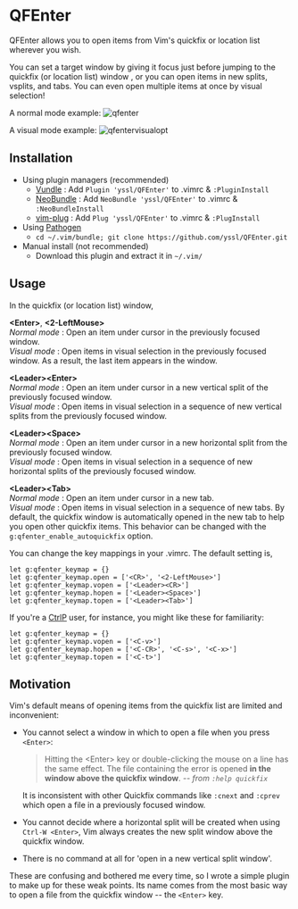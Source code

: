 # QFEnter

QFEnter allows you to open items from Vim's quickfix or location list wherever you wish.

You can set a target window by giving it focus just before jumping to the
quickfix (or location list) window , or you can open items in new splits, vsplits, and tabs.
You can even open multiple items at once by visual selection!

A normal mode example:
![qfenter](https://f.cloud.github.com/assets/5915359/1632228/bb76dc72-5774-11e3-83d1-2933b95d5b81.gif)

A visual mode example:
![qfentervisualopt](https://f.cloud.github.com/assets/5915359/2006385/61c6f720-8717-11e3-806b-d0f276af3ef9.gif)

## Installation

- Using plugin managers (recommended)
    - [Vundle] : Add `Plugin 'yssl/QFEnter'` to .vimrc & `:PluginInstall`
    - [NeoBundle] : Add `NeoBundle 'yssl/QFEnter'` to .vimrc & `:NeoBundleInstall`
    - [vim-plug] : Add `Plug 'yssl/QFEnter'` to .vimrc & `:PlugInstall`
- Using [Pathogen]
    - `cd ~/.vim/bundle; git clone https://github.com/yssl/QFEnter.git`
- Manual install (not recommended)
    - Download this plugin and extract it in `~/.vim/`

## Usage

In the quickfix (or location list) window,

**\<Enter\>**, **\<2-LeftMouse\>**  
*Normal mode* : Open an item under cursor in the previously focused window.  
*Visual mode* : Open items in visual selection in the previously focused
                window.  As a result, the last item appears in the window.

**\<Leader\>\<Enter\>**  
*Normal mode* : Open an item under cursor in a new vertical split of the
                previously focused window.  
*Visual mode* : Open items in visual selection in a sequence of new vertical
                splits from the previously focused window.

**\<Leader\>\<Space\>**  
*Normal mode* : Open an item under cursor in a new horizontal split from the
                previously focused window.  
*Visual mode* : Open items in visual selection in a sequence of new horizontal
                splits of the previously focused window.

**\<Leader\>\<Tab\>**  
*Normal mode* : Open an item under cursor in a new tab.  
*Visual mode* : Open items in visual selection in a sequence of new tabs.
                By default, the quickfix window is automatically opened in the
                new tab to help you open other quickfix items. This behavior
                can be changed with the `g:qfenter_enable_autoquickfix` option.

You can change the key mappings in your .vimrc. The default setting is, 
```vim
let g:qfenter_keymap = {}
let g:qfenter_keymap.open = ['<CR>', '<2-LeftMouse>']
let g:qfenter_keymap.vopen = ['<Leader><CR>']
let g:qfenter_keymap.hopen = ['<Leader><Space>']
let g:qfenter_keymap.topen = ['<Leader><Tab>']
```

If you're a [CtrlP] user, for instance, you might like these for familiarity:

```vim
let g:qfenter_keymap = {}
let g:qfenter_keymap.vopen = ['<C-v>']
let g:qfenter_keymap.hopen = ['<C-CR>', '<C-s>', '<C-x>']
let g:qfenter_keymap.topen = ['<C-t>']
```

## Motivation

Vim's default means of opening items from the quickfix list are limited and
inconvenient:

- You cannot select a window in which to open a file when you press `<Enter>`:

  > Hitting the \<Enter\> key or double-clicking the mouse on a line has the
  > same effect. The file containing the error is opened **in the window above
  > the quickfix window**.
  > *-- from `:help quickfix`*

  It is inconsistent with other Quickfix commands like `:cnext` and `:cprev`
  which open a file in a previously focused window.

- You cannot decide where a horizontal split will be created when using `Ctrl-W
  <Enter>`, Vim always creates the new split window above the quickfix window.

- There is no command at all for 'open in a new vertical split window'.

These are confusing and bothered me every time, so I wrote a simple plugin to
make up for these weak points.  Its name comes from the most basic way to open
a file from the quickfix window -- the `<Enter>` key.


[Vundle]: https://github.com/gmarik/Vundle.vim
[NeoBundle]: https://github.com/Shougo/neobundle.vim
[vim-plug]: https://github.com/junegunn/vim-plug
[Pathogen]: https://github.com/tpope/vim-pathogen
[CtrlP]: https://github.com/ctrlpvim/ctrlp.vim

<!-- vim:set et sw=4 ts=4 tw=78: -->
